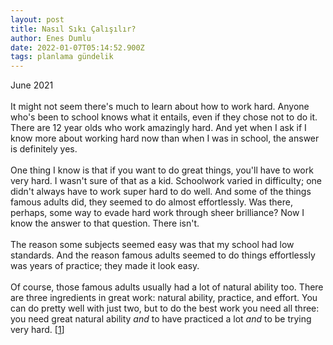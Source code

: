 ```yaml
---
layout: post
title: Nasıl Sıkı Çalışılır?
author: Enes Dumlu
date: 2022-01-07T05:14:52.900Z
tags: planlama gündelik
---
```

June 2021\
\
It might not seem there's much to learn about how to work hard. Anyone who's been to school knows what it entails, even if they chose not to do it. There are 12 year olds who work amazingly hard. And yet when I ask if I know more about working hard now than when I was in school, the answer is definitely yes.\
\
One thing I know is that if you want to do great things, you'll have to work very hard. I wasn't sure of that as a kid. Schoolwork varied in difficulty; one didn't always have to work super hard to do well. And some of the things famous adults did, they seemed to do almost effortlessly. Was there, perhaps, some way to evade hard work through sheer brilliance? Now I know the answer to that question. There isn't.\
\
The reason some subjects seemed easy was that my school had low standards. And the reason famous adults seemed to do things effortlessly was years of practice; they made it look easy.\
\
Of course, those famous adults usually had a lot of natural ability too. There are three ingredients in great work: natural ability, practice, and effort. You can do pretty well with just two, but to do the best work you need all three: you need great natural ability *and* to have practiced a lot *and* to be trying very hard. [[1](http://paulgraham.com/hwh.html#f1n)]